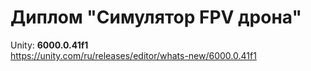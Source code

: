 # Диплом "Симулятор FPV дрона"

Unity: **6000.0.41f1**<br>
https://unity.com/ru/releases/editor/whats-new/6000.0.41f1
